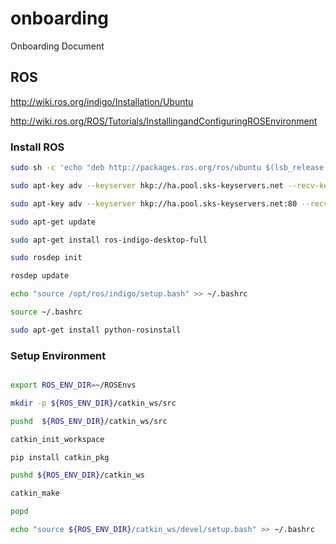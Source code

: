# onboarding
Onboarding Document


## ROS

http://wiki.ros.org/indigo/Installation/Ubuntu

http://wiki.ros.org/ROS/Tutorials/InstallingandConfiguringROSEnvironment


### Install ROS

```bash
sudo sh -c 'echo "deb http://packages.ros.org/ros/ubuntu $(lsb_release -sc) main" > /etc/apt/sources.list.d/ros-latest.list'

sudo apt-key adv --keyserver hkp://ha.pool.sks-keyservers.net --recv-key 0xB01FA116

sudo apt-key adv --keyserver hkp://ha.pool.sks-keyservers.net:80 --recv-key 0xB01FA116

sudo apt-get update

sudo apt-get install ros-indigo-desktop-full

sudo rosdep init

rosdep update

echo "source /opt/ros/indigo/setup.bash" >> ~/.bashrc

source ~/.bashrc

sudo apt-get install python-rosinstall
```
### Setup Environment

```bash

export ROS_ENV_DIR=~/ROSEnvs

mkdir -p ${ROS_ENV_DIR}/catkin_ws/src

pushd  ${ROS_ENV_DIR}/catkin_ws/src

catkin_init_workspace

pip install catkin_pkg

pushd ${ROS_ENV_DIR}/catkin_ws

catkin_make

popd

echo "source ${ROS_ENV_DIR}/catkin_ws/devel/setup.bash" >> ~/.bashrc
```




